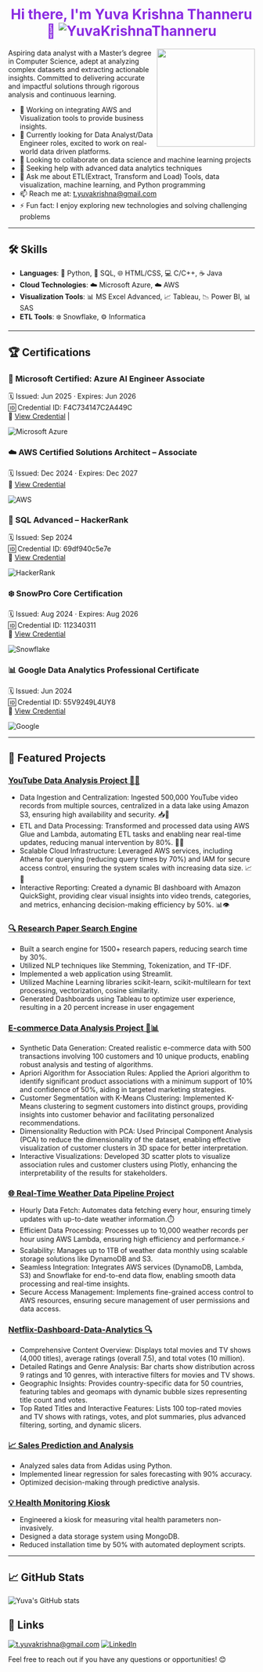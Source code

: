 <div align="center">
  <h1 style="color:#8a2be2;">Hi there, I'm Yuva Krishna Thanneru 👋 <img src="https://komarev.com/ghpvc/?username=YuvaKrishnaThanneru&label=Profile%20views&color=0e75b6&style=flat" align="" alt="YuvaKrishnaThanneru" /></h1>
  <img src="https://image.cdn2.seaart.ai/2023-09-06/16441426359402501/b26a9aace8eaa55887f5682e509a2d5cc7a16c68_high.webp" align="right" width="200"/> 
</div>
 Aspiring data analyst with a Master’s degree in Computer Science, adept at analyzing complex datasets and extracting actionable insights. Committed to delivering accurate and impactful solutions through rigorous analysis and continuous learning.

- 🔭 Working on integrating AWS and Visualization tools to provide business insights.
- 🌱 Currently looking for Data Analyst/Data Engineer roles, excited to work on real-world data driven platforms.
- 👯 Looking to collaborate on data science and machine learning projects
- 🤔 Seeking help with advanced data analytics techniques
- 💬 Ask me about ETL(Extract, Transform and Load) Tools, data visualization, machine learning, and Python programming
- 📫 Reach me at: t.yuvakrishna@gmail.com
- ⚡ Fun fact: I enjoy exploring new technologies and solving challenging problems

---

## 🛠️ Skills

- **Languages**: 🐍 Python, 💾 SQL, 🌐 HTML/CSS, 💻 C/C++, ☕ Java
- **Cloud Technologies**: ☁️ Microsoft Azure, ☁️ AWS
- **Visualization Tools**: 📊 MS Excel Advanced, 📈 Tableau, 📉 Power BI, 📊 SAS
- **ETL Tools**: ❄️ Snowflake, ⚙️ Informatica

---
## 🏆 Certifications

### 📜 Microsoft Certified: Azure AI Engineer Associate  
🗓️ Issued: Jun 2025 · Expires: Jun 2026  
🆔 Credential ID: F4C734147C2A449C  
🔗 [View Credential](https://learn.microsoft.com/api/credentials/share/en-us/YuvaKrishnaThanneru-1398/F4C734147C2A449C?sharingId=F7ACD353DE13F3E)  |

![Microsoft Azure](https://img.shields.io/badge/Microsoft-0078D4?style=for-the-badge&logo=microsoft&logoColor=white) 


### ☁️ AWS Certified Solutions Architect – Associate  
🗓️ Issued: Dec 2024 · Expires: Dec 2027  
🔗 [View Credential](https://www.credly.com/badges/d622881b-898b-4e3e-8035-cac84ed2d0f5/linked_in_profile)  

![AWS](https://img.shields.io/badge/Amazon%20Web%20Services-F90?style=for-the-badge&logo=amazon-aws&logoColor=white)


### 🧠 SQL Advanced – HackerRank  
🗓️ Issued: Sep 2024  
🆔 Credential ID: 69df940c5e7e  
🔗 [View Credential](https://www.hackerrank.com/certificates/69df940c5e7e)  

![HackerRank](https://img.shields.io/badge/HackerRank-2EC866?style=for-the-badge&logo=hackerrank&logoColor=white)

### ❄️ SnowPro Core Certification  
🗓️ Issued: Aug 2024 · Expires: Aug 2026  
🆔 Credential ID: 112340311  
🔗 [View Credential](https://achieve.snowflake.com/488196b3-14cc-44b1-97cf-a0c6890d9c05#acc.x0KSgCWf)  

![Snowflake](https://img.shields.io/badge/Snowflake-29B5E8?style=for-the-badge&logo=snowflake&logoColor=white)

### 📊 Google Data Analytics Professional Certificate  
🗓️ Issued: Jun 2024  
🆔 Credential ID: 55V9249L4UY8  
🔗 [View Credential](https://www.coursera.org/account/accomplishments/professional-cert/55V9249L4UY8)  

![Google](https://img.shields.io/badge/Google%20Data%20Analytics-4285F4?style=for-the-badge&logo=google&logoColor=white)

---

## 📂 Featured Projects

### [YouTube Data Analysis Project 🎥✨](https://github.com/YuvaKrishnaThanneru/Youtube-Data-Analysis-Utilizing-ETL)
- Data Ingestion and Centralization: Ingested 500,000 YouTube video records from multiple sources, centralized in a data lake using Amazon S3, ensuring high availability and security. 📥🌊
- ETL and Data Processing: Transformed and processed data using AWS Glue and Lambda, automating ETL tasks and enabling near real-time updates, reducing manual intervention by 80%. 🔄🤖
- Scalable Cloud Infrastructure: Leveraged AWS services, including Athena for querying (reducing query times by 70%) and IAM for secure access control, ensuring the system scales with increasing data size. 📈🔐
- Interactive Reporting: Created a dynamic BI dashboard with Amazon QuickSight, providing clear visual insights into video trends, categories, and metrics, enhancing decision-making efficiency by 50%. 📊👁
  
### [🔍 Research Paper Search Engine](https://github.com/YuvaKrishnaThanneru/research-paper-search-engine)
- Built a search engine for 1500+ research papers, reducing search time by 30%.
- Utilized NLP techniques like Stemming, Tokenization, and TF-IDF.
- Implemented a web application using Streamlit.
- Utilized Machine Learning libraries scikit-learn, scikit-multilearn for text processing, vectorization, cosine similarity.
- Generated Dashboards using Tableau to optimize user experience, resulting in a 20 percent increase in user engagement

### [E-commerce Data Analysis Project 🛒📊](https://github.com/YuvaKrishnaThanneru/E-Commerce-Customer-Behavior-Analysis-and-Clustering)
- Synthetic Data Generation: Created realistic e-commerce data with 500 transactions involving 100 customers and 10 unique products, enabling robust analysis and testing of algorithms.
- Apriori Algorithm for Association Rules: Applied the Apriori algorithm to identify significant product associations with a minimum support of 10% and confidence of 50%, aiding in targeted marketing strategies.
- Customer Segmentation with K-Means Clustering: Implemented K-Means clustering to segment customers into distinct groups, providing insights into customer behavior and facilitating personalized recommendations. 
- Dimensionality Reduction with PCA: Used Principal Component Analysis (PCA) to reduce the dimensionality of the dataset, enabling effective visualization of customer clusters in 3D space for better interpretation. 
- Interactive Visualizations: Developed 3D scatter plots to visualize association rules and customer clusters using Plotly, enhancing the interpretability of the results for stakeholders. 
  
### [🌐 Real-Time Weather Data Pipeline Project](https://github.com/YuvaKrishnaThanneru/Real-Time-Weather-Data-Pipeline-with-AWS-and-Snowflake)
- Hourly Data Fetch: Automates data fetching every hour, ensuring timely updates with up-to-date weather information.⏱️
- Efficient Data Processing: Processes up to 10,000 weather records per hour using AWS Lambda, ensuring high efficiency and performance.⚡
- Scalability: Manages up to 1TB of weather data monthly using scalable storage solutions like DynamoDB and S3.
- Seamless Integration: Integrates AWS services (DynamoDB, Lambda, S3) and Snowflake for end-to-end data flow, enabling smooth data processing and real-time insights.
- Secure Access Management: Implements fine-grained access control to AWS resources, ensuring secure management of user permissions and data access.

### [Netflix-Dashboard-Data-Analytics 🔍](https://github.com/YuvaKrishnaThanneru/Netflix-Dashboard-Data-Analytics)
- Comprehensive Content Overview: Displays total movies and TV shows (4,000 titles), average ratings (overall 7.5), and total votes (10 million).
- Detailed Ratings and Genre Analysis: Bar charts show distribution across 9 ratings and 10 genres, with interactive filters for movies and TV shows.
- Geographic Insights: Provides country-specific data for 50 countries, featuring tables and geomaps with dynamic bubble sizes representing title count and votes.
- Top Rated Titles and Interactive Features: Lists 100 top-rated movies and TV shows with ratings, votes, and plot summaries, plus advanced filtering, sorting, and dynamic slicers.

### [📈 Sales Prediction and Analysis](https://github.com/YuvaKrishnaThanneru/Sales-Predication-and-analysis)
- Analyzed sales data from Adidas using Python.
- Implemented linear regression for sales forecasting with 90% accuracy.
- Optimized decision-making through predictive analysis.
  
### [💡 Health Monitoring Kiosk](https://github.com/YuvaKrishnaThanneru/health-monitoring-kiosk)
- Engineered a kiosk for measuring vital health parameters non-invasively.
- Designed a data storage system using MongoDB.
- Reduced installation time by 50% with automated deployment scripts.

---

## 📈 GitHub Stats
![Yuva's GitHub stats](https://github-readme-stats.vercel.app/api?username=YuvaKrishnaThanneru&show_icons=true&hide_border=true&theme=purple)


## 🔗 Links
<a href="mailto: t.yuvakrishna@gmail.com">![t.yuvakrishna@gmail.com](https://img.shields.io/badge/Gmail-D14836?style=for-the-badge&logo=gmail&logoColor=white)</a> <a href="http://www.linkedin.com/in/yuvakrishna15">![LinkedIn](https://img.shields.io/badge/LinkedIn-0077B5?style=for-the-badge&logo=linkedin&logoColor=white)</a>


Feel free to reach out if you have any questions or opportunities! 😊
